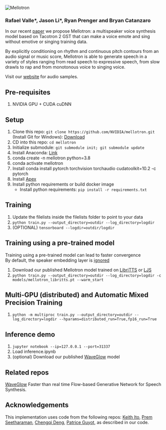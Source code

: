 ![Mellotron](mellotron_logo.png "Mellotron")

### Rafael Valle\*, Jason Li\*, Ryan Prenger and Bryan Catanzaro
In our recent [paper] we propose Mellotron: a multispeaker voice synthesis model
based on Tacotron 2 GST that can make a voice emote and sing without emotive or
singing training data. 

By explicitly conditioning on rhythm and continuous pitch
contours from an audio signal or music score, Mellotron is able to generate
speech in a variety of styles ranging from read speech to expressive speech,
from slow drawls to rap and from monotonous voice to singing voice.

Visit our [website] for audio samples.

## Pre-requisites
1. NVIDIA GPU + CUDA cuDNN

## Setup
1. Clone this repo: `git clone https://github.com/NVIDIA/mellotron.git` (Install Git for Windows): [Download](https://git-scm.com/download/win)
2. CD into this repo: `cd mellotron`
3. Initialize submodule: `git submodule init; git submodule update`
4. Install Anaconda: [Link](https://www.anaconda.com/products/individual)
5. conda create -n mellotron python=3.8
6. conda activate mellotron
7. Install conda install pytorch torchvision torchaudio cudatoolkit=10.2 -c pytorch
8. Install [Apex]
9. Install python requirements or build docker image 
    - Install python requirements: `pip install -r requirements.txt`

## Training
1. Update the filelists inside the filelists folder to point to your data
2. `python train.py --output_directory=outdir --log_directory=logdir`
3. (OPTIONAL) `tensorboard --logdir=outdir/logdir`

## Training using a pre-trained model
Training using a pre-trained model can lead to faster convergence  
By default, the speaker embedding layer is [ignored]

1. Download our published Mellotron model trained on [LibriTTS] or [LJS]
2. `python train.py --output_directory=outdir --log_directory=logdir -c models/mellotron_libritts.pt --warm_start`

## Multi-GPU (distributed) and Automatic Mixed Precision Training
1. `python -m multiproc train.py --output_directory=outdir --log_directory=logdir --hparams=distributed_run=True,fp16_run=True`

## Inference demo
1. `jupyter notebook --ip=127.0.0.1 --port=31337`
2. Load inference.ipynb 
3. (optional) Download our published [WaveGlow](https://drive.google.com/open?id=1okuUstGoBe_qZ4qUEF8CcwEugHP7GM_b) model

## Related repos
[WaveGlow](https://github.com/NVIDIA/WaveGlow) Faster than real time Flow-based
Generative Network for Speech Synthesis.

## Acknowledgements
This implementation uses code from the following repos: [Keith
Ito](https://github.com/keithito/tacotron/), [Prem
Seetharaman](https://github.com/pseeth/pytorch-stft), 
[Chengqi Deng](https://github.com/KinglittleQ/GST-Tacotron),
[Patrice Guyot](https://github.com/patriceguyot/Yin), as described in our code.

[ignored]: https://github.com/NVIDIA/mellotron/blob/master/hparams.py#L22
[paper]: https://arxiv.org/abs/1910.11997
[WaveGlow]: https://drive.google.com/open?id=1rpK8CzAAirq9sWZhe9nlfvxMF1dRgFbF
[LibriTTS]: https://drive.google.com/open?id=1ZesPPyRRKloltRIuRnGZ2LIUEuMSVjkI
[LJS]: https://drive.google.com/open?id=1UwDARlUl8JvB2xSuyMFHFsIWELVpgQD4
[pytorch]: https://github.com/pytorch/pytorch#installation
[website]: https://nv-adlr.github.io/Mellotron
[Apex]: https://github.com/nvidia/apex
[AMP]: https://github.com/NVIDIA/apex/tree/master/apex/amp
